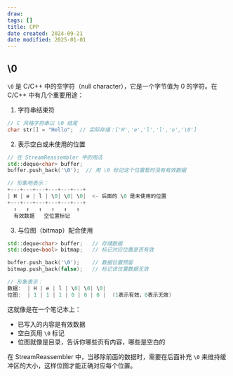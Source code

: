 ```yaml
---
draw:
tags: []
title: CPP
date created: 2024-09-21
date modified: 2025-01-01
---
```


## \0

`\0` 是 C/C++ 中的空字符（null character），它是一个字节值为 0 的字符。在 C/C++ 中有几个重要用途：

1. 字符串结束符

```cpp
// C 风格字符串以 \0 结尾
char str[] = "Hello";  // 实际存储：['H','e','l','l','o','\0']
```

2. 表示空白或未使用的位置

```cpp
// 在 StreamReassembler 中的用法
std::deque<char> buffer;
buffer.push_back('\0');  // 用 \0 标记这个位置暂时没有有效数据

// 形象地表示：
+---+---+---+---+---+---+
| H | e | l | \0| \0| \0|  <- 后面的 \0 是未使用的位置
+---+---+---+---+---+---+
  ↑   ↑   ↑   ↑   ↑   ↑
  有效数据   空位置标记
```

3. 与位图（bitmap）配合使用

```cpp
std::deque<char> buffer;   // 存储数据
std::deque<bool> bitmap;   // 标记对应位置是否有效

buffer.push_back('\0');    // 数据位置预留
bitmap.push_back(false);   // 标记该位置数据无效

// 形象表示：
数据:  | H | e | l | \0| \0| \0|
位图:  | 1 | 1 | 1 | 0 | 0 | 0 |  (1表示有效，0表示无效)
```

这就像是在一个笔记本上：

- 已写入的内容是有效数据
- 空白页用 `\0` 标记
- 位图就像是目录，告诉你哪些页有内容，哪些是空白的

在 StreamReassembler 中，当移除前面的数据时，需要在后面补充 `\0` 来维持缓冲区的大小，这样位图才能正确对应每个位置。
